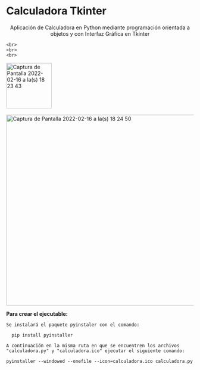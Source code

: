 # Calculadora Tkinter


<p align="center">
    Aplicación de Calculadora en Python mediante programación orientada a objetos y con Interfaz Gráfica en Tkinter
    <br>
    
    <br>
    <br>
    <br>
   <img width="122" alt="Captura de Pantalla 2022-02-16 a la(s) 18 23 43" src="https://user-images.githubusercontent.com/39862006/154380098-c0af52f0-1c10-41ed-a127-ad3f4e42fd88.png">
    <br>
    <br>
    <img width="512" alt="Captura de Pantalla 2022-02-16 a la(s) 18 24 50" src="https://user-images.githubusercontent.com/39862006/154380218-8b8fabdc-2135-4ef0-b188-ed2f971dbc57.png">
 
</p>




**Para crear el ejecutable:**
```
Se instalará el paquete pyinstaler con el comando:

  pip install pyinstaller
  
A continuación en la misma ruta en que se encuentren los archivos "calculadora.py" y "calculadora.ico" ejecutar el siguiente comando:

pyinstaller --windowed --onefile --icon=calculadora.ico calculadora.py
```

